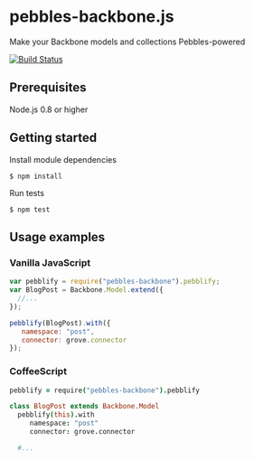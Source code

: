 # pebbles-backbone.js

Make your Backbone models and collections Pebbles-powered

[![Build Status](https://secure.travis-ci.org/bengler/backbone-pebbles.js.png)](http://travis-ci.org/bengler/backbone-pebbles.js)

## Prerequisites

Node.js 0.8 or higher

## Getting started

Install module dependencies

    $ npm install

Run tests

    $ npm test

## Usage examples

### Vanilla JavaScript
```js
var pebblify = require("pebbles-backbone").pebblify;
var BlogPost = Backbone.Model.extend({
  //...
});

pebblify(BlogPost).with({
   namespace: "post",
   connector: grove.connector
});
```

### CoffeeScript
```coffee
pebblify = require("pebbles-backbone").pebblify

class BlogPost extends Backbone.Model
  pebblify(this).with
     namespace: "post"
     connector: grove.connector

  #...
```